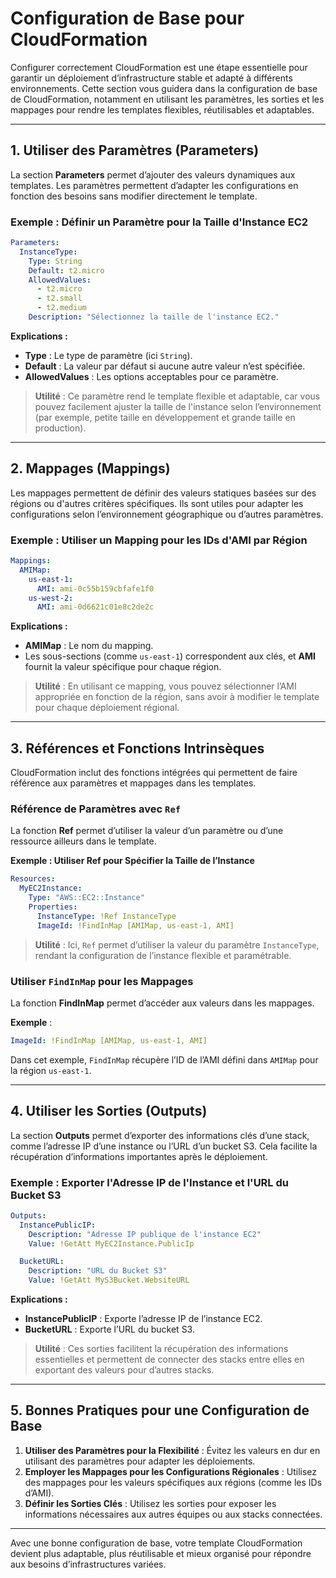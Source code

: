 # Configuration de Base pour CloudFormation

Configurer correctement CloudFormation est une étape essentielle pour garantir un déploiement d’infrastructure stable et adapté à différents environnements. Cette section vous guidera dans la configuration de base de CloudFormation, notamment en utilisant les paramètres, les sorties et les mappages pour rendre les templates flexibles, réutilisables et adaptables.

---

## 1. Utiliser des Paramètres (Parameters)

La section **Parameters** permet d’ajouter des valeurs dynamiques aux templates. Les paramètres permettent d’adapter les configurations en fonction des besoins sans modifier directement le template.

### Exemple : Définir un Paramètre pour la Taille d'Instance EC2

```yaml
Parameters:
  InstanceType:
    Type: String
    Default: t2.micro
    AllowedValues:
      - t2.micro
      - t2.small
      - t2.medium
    Description: "Sélectionnez la taille de l'instance EC2."
```

**Explications :**
- **Type** : Le type de paramètre (ici `String`).
- **Default** : La valeur par défaut si aucune autre valeur n’est spécifiée.
- **AllowedValues** : Les options acceptables pour ce paramètre.

> **Utilité** : Ce paramètre rend le template flexible et adaptable, car vous pouvez facilement ajuster la taille de l'instance selon l’environnement (par exemple, petite taille en développement et grande taille en production).

---

## 2. Mappages (Mappings)

Les mappages permettent de définir des valeurs statiques basées sur des régions ou d'autres critères spécifiques. Ils sont utiles pour adapter les configurations selon l’environnement géographique ou d’autres paramètres.

### Exemple : Utiliser un Mapping pour les IDs d'AMI par Région

```yaml
Mappings:
  AMIMap:
    us-east-1:
      AMI: ami-0c55b159cbfafe1f0
    us-west-2:
      AMI: ami-0d6621c01e8c2de2c
```

**Explications :**
- **AMIMap** : Le nom du mapping.
- Les sous-sections (comme `us-east-1`) correspondent aux clés, et **AMI** fournit la valeur spécifique pour chaque région.

> **Utilité** : En utilisant ce mapping, vous pouvez sélectionner l’AMI appropriée en fonction de la région, sans avoir à modifier le template pour chaque déploiement régional.

---

## 3. Références et Fonctions Intrinsèques

CloudFormation inclut des fonctions intégrées qui permettent de faire référence aux paramètres et mappages dans les templates.

### Référence de Paramètres avec `Ref`

La fonction **Ref** permet d’utiliser la valeur d’un paramètre ou d’une ressource ailleurs dans le template.

**Exemple : Utiliser Ref pour Spécifier la Taille de l’Instance**

```yaml
Resources:
  MyEC2Instance:
    Type: "AWS::EC2::Instance"
    Properties:
      InstanceType: !Ref InstanceType
      ImageId: !FindInMap [AMIMap, us-east-1, AMI]
```

> **Utilité** : Ici, `Ref` permet d’utiliser la valeur du paramètre `InstanceType`, rendant la configuration de l’instance flexible et paramétrable.

### Utiliser `FindInMap` pour les Mappages

La fonction **FindInMap** permet d’accéder aux valeurs dans les mappages.

**Exemple** :
```yaml
ImageId: !FindInMap [AMIMap, us-east-1, AMI]
```

Dans cet exemple, `FindInMap` récupère l’ID de l’AMI défini dans `AMIMap` pour la région `us-east-1`.

---

## 4. Utiliser les Sorties (Outputs)

La section **Outputs** permet d’exporter des informations clés d’une stack, comme l’adresse IP d’une instance ou l’URL d’un bucket S3. Cela facilite la récupération d’informations importantes après le déploiement.

### Exemple : Exporter l'Adresse IP de l'Instance et l'URL du Bucket S3

```yaml
Outputs:
  InstancePublicIP:
    Description: "Adresse IP publique de l'instance EC2"
    Value: !GetAtt MyEC2Instance.PublicIp

  BucketURL:
    Description: "URL du Bucket S3"
    Value: !GetAtt MyS3Bucket.WebsiteURL
```

**Explications :**
- **InstancePublicIP** : Exporte l’adresse IP de l’instance EC2.
- **BucketURL** : Exporte l’URL du bucket S3.

> **Utilité** : Ces sorties facilitent la récupération des informations essentielles et permettent de connecter des stacks entre elles en exportant des valeurs pour d’autres stacks.

---

## 5. Bonnes Pratiques pour une Configuration de Base

1. **Utiliser des Paramètres pour la Flexibilité** : Évitez les valeurs en dur en utilisant des paramètres pour adapter les déploiements.
2. **Employer les Mappages pour les Configurations Régionales** : Utilisez des mappages pour les valeurs spécifiques aux régions (comme les IDs d’AMI).
3. **Définir les Sorties Clés** : Utilisez les sorties pour exposer les informations nécessaires aux autres équipes ou aux stacks connectées.

---

Avec une bonne configuration de base, votre template CloudFormation devient plus adaptable, plus réutilisable et mieux organisé pour répondre aux besoins d’infrastructures variées.
